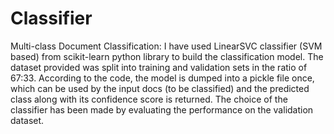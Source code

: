 # Classifier
Multi-class Document Classification:
I have used LinearSVC classifier (SVM based) from scikit-learn python library to build the classification model. 
The dataset provided was split into training and validation sets in the ratio of 67:33. According to the code, 
the model is dumped into a pickle file once, which can be used by the input docs (to be classified) and the predicted class along with its confidence score is returned. 
The choice of the classifier has been made by evaluating the performance on the validation dataset.
